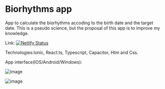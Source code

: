 # Biorhythms app
App to calculate the biorhythms accoding to the birth date and the target date. This is a pseudo science, but the proposal of this app is to improve my knowledge.

Link: [![Netlify Status](https://api.netlify.com/api/v1/badges/f75a5d46-d3ff-42aa-8a57-25797fed5730/deploy-status)](https://biorhytms-calc.netlify.app/)

Technologies:Ionic, React.ts, Typescript, Capacitor, Htm and Css.

App interface(IOS/Android/Windows):

![image](https://user-images.githubusercontent.com/62312987/128267068-9235facb-42aa-41f7-a519-13ac7e735cb3.png)

![image](https://user-images.githubusercontent.com/62312987/128267156-1b08e7a5-d649-4819-9d4e-19f88412c8ac.png)

